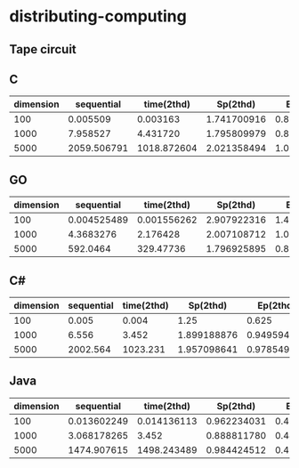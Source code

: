 # distributing-computing


## Tape circuit

## C
|dimension|sequential |time(2thd) |Sp(2thd)   |Ep(2thd)   |time(4thd) |Sp(4thd)   |Ep(4thd)   |
|---------|-----------|-----------|-----------|-----------|-----------|-----------|-----------|
|100      |0.005509   |0.003163   |1.741700916|0.870850458|0.002619   |2.103474607|0.525868652|
|1000     |7.958527   |4.431720   |1.795809979|0.897904986|7.196851   |1.105834621|0.276458655|
|5000     |2059.506791|1018.872604|2.021358494|1.010679246|1318.344595|1.562191554|0.390547888|


## GO
|dimension|sequential |time(2thd) |Sp(2thd)   |Ep(2thd)   |time(4thd) |Sp(4thd)   |Ep(4thd)   |
|---------|-----------|-----------|-----------|-----------|-----------|-----------|-----------|
|100      |0.004525489|0.001556262|2.907922316|1.453961158|0.001227677|3.686221213|0.921555303|
|1000     |4.3683276  |2.176428   |2.007108712|1.003554356|1.9849217  |0.928549565|0.232137391|
|5000     |592.0464   |329.47736  |1.796925895|0.898462947|364.36398  |1.624876312|0.406219078|


## C#
|dimension|sequential |time(2thd) |Sp(2thd)   |Ep(2thd)   |time(4thd) |Sp(4thd)   |Ep(4thd)   |
|---------|-----------|-----------|-----------|-----------|-----------|-----------|-----------|
|100      |0.005      |0.004      |1.25       |0.625      |0.003      |1.666666667|0.416666667|
|1000     |6.556      |3.452      |1.899188876|0.949594438|6.995      |0.937240887|0.234310222|
|5000     |2002.564   |1023.231   |1.957098641|0.978549320|1284.987   |1.558431330|0.389607833|


## Java
|dimension|sequential |time(2thd) |Sp(2thd)   |Ep(2thd)   |time(4thd) |Sp(4thd)   |Ep(4thd)   |
|---------|-----------|-----------|-----------|-----------|-----------|-----------|-----------|
|100      |0.013602249|0.014136113|0.962234031|0.481117016|0.018980937|0.716626845|0.179156711|
|1000     |3.068178265|3.452      |0.888811780|0.444405890|2.995747853|1.024177739|0.256044435|
|5000     |1474.907615|1498.243489|0.984424512|0.492212256|1323.439843|1.114450062|0.278612515|



